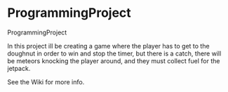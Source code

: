 # ProgrammingProject
ProgrammingProject

In this project ill be creating a game where the player has to get to the doughnut in order to win and stop the timer, but there is a catch, there will be meteors knocking the player around, and they must collect fuel for the jetpack.

See the Wiki for more info.
